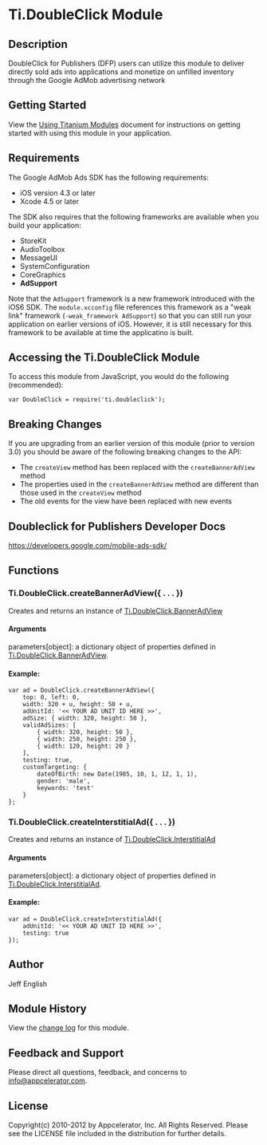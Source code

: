 # Ti.DoubleClick Module

## Description

DoubleClick for Publishers (DFP) users can utilize this module to deliver
directly sold ads into applications and monetize on unfilled inventory through the Google AdMob
advertising network

## Getting Started

View the [Using Titanium Modules](http://docs.appcelerator.com/titanium/latest/#!/guide/Using_Titanium_Modules) document for instructions on getting
started with using this module in your application.

## Requirements

The Google AdMob Ads SDK has the following requirements:

* iOS version 4.3 or later
* Xcode 4.5 or later

The SDK also requires that the following frameworks are available when you build your application:

* StoreKit
* AudioToolbox
* MessageUI
* SystemConfiguration
* CoreGraphics
* <strong>AdSupport</strong>

Note that the `AdSupport` framework is a new framework introduced with the iOS6 SDK. The `module.xcconfig` file references
this framework as a "weak link" framework (`-weak_framework AdSupport`) so that you can still run your application
on earlier versions of iOS. However, it is still necessary for this framework to be available at time the applicatino is built.

## Accessing the Ti.DoubleClick Module

To access this module from JavaScript, you would do the following (recommended):

	var DoubleClick = require('ti.doubleclick');

## Breaking Changes

If you are upgrading from an earlier version of this module (prior to version 3.0) you should be
aware of the following breaking changes to the API:

* The `createView` method has been replaced with the `createBannerAdView` method
* The properties used in the `createBannerAdView` method are different than those used in the `createView` method
* The old events for the view have been replaced with new events

## Doubleclick for Publishers Developer Docs
<https://developers.google.com/mobile-ads-sdk/>

## Functions

### Ti.DoubleClick.createBannerAdView({ . . . })

Creates and returns an instance of [Ti.DoubleClick.BannerAdView][]

#### Arguments

parameters[object]: a dictionary object of properties defined in [Ti.DoubleClick.BannerAdView][].

#### Example:

    var ad = DoubleClick.createBannerAdView({
        top: 0, left: 0,
        width: 320 + u, height: 50 + u,
        adUnitId: '<< YOUR AD UNIT ID HERE >>',
        adSize: { width: 320, height: 50 },
        validAdSizes: [
            { width: 320, height: 50 },
            { width: 250, height: 250 },
            { width: 120, height: 20 }
        ],
        testing: true,
        customTargeting: {
            dateOfBirth: new Date(1985, 10, 1, 12, 1, 1),
            gender: 'male',
            keywords: 'test'
        }
    };

### Ti.DoubleClick.createInterstitialAd({ . . . })

Creates and returns an instance of [Ti.DoubleClick.InterstitialAd][]

#### Arguments

parameters[object]: a dictionary object of properties defined in [Ti.DoubleClick.InterstitialAd][].

#### Example:

    var ad = DoubleClick.createInterstitialAd({
        adUnitId: '<< YOUR AD UNIT ID HERE >>',
        testing: true
    });

## Author

Jeff English

## Module History

View the [change log](changelog.html) for this module.

## Feedback and Support

Please direct all questions, feedback, and concerns to [info@appcelerator.com](mailto:info@appcelerator.com?subject=iOS%20Doubleclick%20Module).

## License

Copyright(c) 2010-2012 by Appcelerator, Inc. All Rights Reserved. Please see the LICENSE file included in the distribution for further details.

[Ti.DoubleClick.BannerAdView]: banneradview.html
[Ti.DoubleClick.InterstitialAd]: interstitialad.html